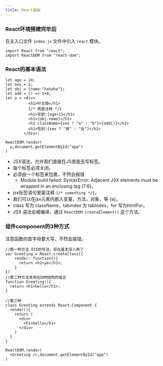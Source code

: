 ```yaml
---
title: React基础
---
```


### React环境搭建完毕后
在主入口文件 `index.js` 文件中引入 `react` 模块。

```
import React from "react";
import ReactDOM from "react-dom";
```

### React的基本语法

```
let age = 24;
let sex = 1;
let obj = {name:"hahaha"};
let add = () => 5+8;
let a = <div>
          <h1>叶文翔</h1>
          {/* 我是注释 */}
          <h1>年龄:{age+1}</h1>
          <h1>{obj.name}</h1>
          <h1 className={sex ? "a" : "b"}>{add()}</h1>
          <h1>性别:{sex ? "男" : "女"}</h1>
        </div>;

ReactDOM.render(
  a,document.getElementById("app")
)

```
- JSX语法，允许我们直接在JS里面去写标签。
- 每个标签必须关闭。
- 必须由一个标签来包裹，不然会报错
    - Module build failed: SyntaxError: Adjacent JSX elements must be wrapped in an enclosing tag (7:6)。
- jsx标签语句里面注释 `{/* something */}`。
- 我们可以在jsx元素内嵌入变量，方法，对象，等 {a}。
- class 写为 className，tabindex 为 tabIndex，for 写为htmlFor。
- JSX 语法会被编译，通过 `ReactDOM.createElement()` 这个方法。

### 组件component的3种方式
注意函数的首字母要大写，不然会报错。

```
//第一种方法 ES5的写法，现在基本没人用了
var Greeting = React.createClass({
    render: function(){
      return <h1>ye</h1>;
    }
})
//第二种方法常用在DOM结构的组合
function Greeting(){
  return <h1>hello</h1>;
}

//第三种
class Greeting extends React.Component {
  render(){
    return (
      <div>
        <h1>hello</h1>
      </div>
    )
  }
}

ReactDOM.render(
  <Greeting />,document.getElementById("app")
)
```
